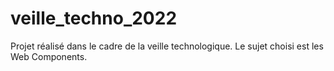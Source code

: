# veille_techno_2022
Projet réalisé dans le cadre de la veille technologique. Le sujet choisi est les Web Components.
